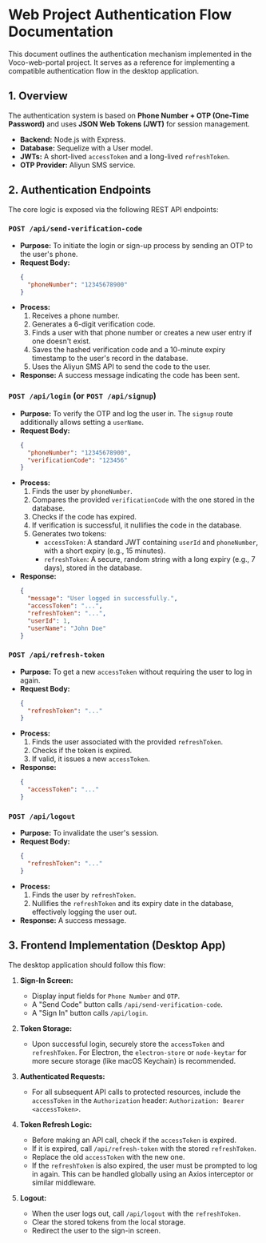 # Web Project Authentication Flow Documentation

This document outlines the authentication mechanism implemented in the Voco-web-portal project. It serves as a reference for implementing a compatible authentication flow in the desktop application.

## 1. Overview

The authentication system is based on **Phone Number + OTP (One-Time Password)** and uses **JSON Web Tokens (JWT)** for session management.

-   **Backend:** Node.js with Express.
-   **Database:** Sequelize with a User model.
-   **JWTs:** A short-lived `accessToken` and a long-lived `refreshToken`.
-   **OTP Provider:** Aliyun SMS service.

## 2. Authentication Endpoints

The core logic is exposed via the following REST API endpoints:

### `POST /api/send-verification-code`

-   **Purpose:** To initiate the login or sign-up process by sending an OTP to the user's phone.
-   **Request Body:**
    ```json
    {
      "phoneNumber": "12345678900"
    }
    ```
-   **Process:**
    1.  Receives a phone number.
    2.  Generates a 6-digit verification code.
    3.  Finds a user with that phone number or creates a new user entry if one doesn't exist.
    4.  Saves the hashed verification code and a 10-minute expiry timestamp to the user's record in the database.
    5.  Uses the Aliyun SMS API to send the code to the user.
-   **Response:** A success message indicating the code has been sent.

### `POST /api/login` (or `POST /api/signup`)

-   **Purpose:** To verify the OTP and log the user in. The `signup` route additionally allows setting a `userName`.
-   **Request Body:**
    ```json
    {
      "phoneNumber": "12345678900",
      "verificationCode": "123456"
    }
    ```
-   **Process:**
    1.  Finds the user by `phoneNumber`.
    2.  Compares the provided `verificationCode` with the one stored in the database.
    3.  Checks if the code has expired.
    4.  If verification is successful, it nullifies the code in the database.
    5.  Generates two tokens:
        -   `accessToken`: A standard JWT containing `userId` and `phoneNumber`, with a short expiry (e.g., 15 minutes).
        -   `refreshToken`: A secure, random string with a long expiry (e.g., 7 days), stored in the database.
-   **Response:**
    ```json
    {
      "message": "User logged in successfully.",
      "accessToken": "...",
      "refreshToken": "...",
      "userId": 1,
      "userName": "John Doe"
    }
    ```

### `POST /api/refresh-token`

-   **Purpose:** To get a new `accessToken` without requiring the user to log in again.
-   **Request Body:**
    ```json
    {
      "refreshToken": "..."
    }
    ```
-   **Process:**
    1.  Finds the user associated with the provided `refreshToken`.
    2.  Checks if the token is expired.
    3.  If valid, it issues a new `accessToken`.
-   **Response:**
    ```json
    {
      "accessToken": "..."
    }
    ```

### `POST /api/logout`

-   **Purpose:** To invalidate the user's session.
-   **Request Body:**
    ```json
    {
      "refreshToken": "..."
    }
    ```
-   **Process:**
    1.  Finds the user by `refreshToken`.
    2.  Nullifies the `refreshToken` and its expiry date in the database, effectively logging the user out.
-   **Response:** A success message.

## 3. Frontend Implementation (Desktop App)

The desktop application should follow this flow:

1.  **Sign-In Screen:**
    -   Display input fields for `Phone Number` and `OTP`.
    -   A "Send Code" button calls `/api/send-verification-code`.
    -   A "Sign In" button calls `/api/login`.

2.  **Token Storage:**
    -   Upon successful login, securely store the `accessToken` and `refreshToken`. For Electron, the `electron-store` or `node-keytar` for more secure storage (like macOS Keychain) is recommended.

3.  **Authenticated Requests:**
    -   For all subsequent API calls to protected resources, include the `accessToken` in the `Authorization` header: `Authorization: Bearer <accessToken>`.

4.  **Token Refresh Logic:**
    -   Before making an API call, check if the `accessToken` is expired.
    -   If it is expired, call `/api/refresh-token` with the stored `refreshToken`.
    -   Replace the old `accessToken` with the new one.
    -   If the `refreshToken` is also expired, the user must be prompted to log in again. This can be handled globally using an Axios interceptor or similar middleware.

5.  **Logout:**
    -   When the user logs out, call `/api/logout` with the `refreshToken`.
    -   Clear the stored tokens from the local storage.
    -   Redirect the user to the sign-in screen. 